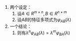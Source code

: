 1. 两个设定：
	1. 设$A\in R^{m\times n}, B\in R^{n\times m}$
	2. 设$AB$的特征多项式为$\varphi_{AB}(\lambda)$ 
2. 一个结论：
	1. 则有$\lambda^n\varphi_{AB}(\lambda)=\lambda^m\varphi_{BA}(\lambda)$ 